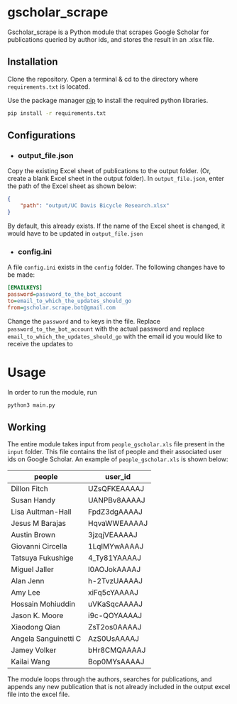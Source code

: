 # gscholar_scrape

Gscholar_scrape is a Python module that scrapes Google Scholar for publications queried by author ids, and stores the result in an .xlsx file.

## Installation

Clone the repository. Open a terminal & cd to the directory where ```requirements.txt``` is located. 

Use the package manager [pip](https://pip.pypa.io/en/stable/) to install the required python libraries.

```bash
pip install -r requirements.txt
```

## Configurations

- ### output_file.json

Copy the existing Excel sheet of publications to the output folder. (Or, create a blank Excel sheet in the output folder). In ```output_file.json```, enter the path of the Excel sheet as shown below:

```json
{
    "path": "output/UC Davis Bicycle Research.xlsx"
}
```

By default, this already exists. If the name of the Excel sheet is changed, it would have to be updated in ```output_file.json```

- ### config.ini

A file ```config.ini``` exists in the ```config``` folder. The following changes have to be made:

```ini
[EMAILKEYS]
password=password_to_the_bot_account
to=email_to_which_the_updates_should_go
from=gscholar.scrape.bot@gmail.com
```

Change the ```password``` and ```to``` keys in the file. Replace ```password_to_the_bot_account``` with the actual password and replace ```email_to_which_the_updates_should_go``` with the email id you would like to receive the updates to

# Usage

In order to run the module, run

```bash
python3 main.py
```

## Working

The entire module takes input from ```people_gscholar.xls``` file present in the ```input``` folder. This file contains the list of people and their associated user ids on Google Scholar. An example of ```people_gscholar.xls``` is shown below: 

|people	| user_id|
| ------ | ------- |
|Dillon Fitch	 | UZsQFKEAAAAJ|
|Susan Handy	 | UANPBv8AAAAJ|
|Lisa Aultman-Hall	 | FpdZ3dgAAAAJ|
|Jesus M Barajas	 | HqvaWWEAAAAJ|
|Austin Brown	 | 3jzqjVEAAAAJ|
|Giovanni Circella	 | 1LqIMYwAAAAJ|
|Tatsuya Fukushige	 | 4_Ty81YAAAAJ|
|Miguel Jaller	 | l0AOJokAAAAJ|
|Alan Jenn	 | h-2TvzUAAAAJ|
|Amy Lee	 | xiFq5cYAAAAJ|
|Hossain Mohiuddin	 | uVKaSqcAAAAJ|
|Jason K. Moore	 | i9c-QOYAAAAJ
|Xiaodong Qian	 | ZsT2os0AAAAJ|
|Angela Sanguinetti	C | AzS0UsAAAAJ|
|Jamey Volker	 | bHr8CMQAAAAJ|
|Kailai Wang	 | Bop0MYsAAAAJ|

The module loops through the authors, searches for publications, and appends any new publication that is not already included in the output excel file into the excel file.
